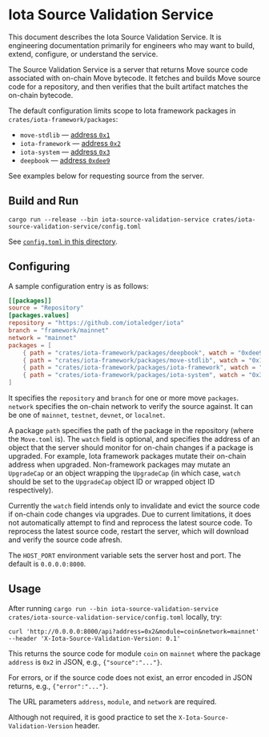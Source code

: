 # Iota Source Validation Service

This document describes the Iota Source Validation Service. It is engineering documentation primarily for engineers who may want to build, extend, configure, or understand the service.

The Source Validation Service is a server that returns Move source code associated with on-chain Move bytecode. It fetches and builds Move source code for a repository, and then verifies that the built artifact matches the on-chain bytecode. 

The default configuration limits scope to Iota framework packages in `crates/iota-framework/packages`:

- `move-stdlib` — [address `0x1`](https://iotaexplorer.com/object/0x1)
- `iota-framework` — [address `0x2`](https://iotaexplorer.com/object/0x2)
- `iota-system` — [address `0x3`](https://iotaexplorer.com/object/0x2)
- `deepbook` — [address `0xdee9`](https://iotaexplorer.com/object/0xdee9)

See examples below for requesting source from the server.

## Build and Run

```
cargo run --release --bin iota-source-validation-service crates/iota-source-validation-service/config.toml 
```

See [`config.toml` in this directory](config.toml).

## Configuring

A sample configuration entry is as follows:

```toml
[[packages]]
source = "Repository"
[packages.values]
repository = "https://github.com/iotaledger/iota"
branch = "framework/mainnet"
network = "mainnet"
packages = [
    { path = "crates/iota-framework/packages/deepbook", watch = "0xdee9" },
    { path = "crates/iota-framework/packages/move-stdlib", watch = "0x1" },
    { path = "crates/iota-framework/packages/iota-framework", watch = "0x2" },
    { path = "crates/iota-framework/packages/iota-system", watch = "0x3" },
]
```

It specifies the `repository` and `branch` for one or more move `packages`. `network` specifies the on-chain network to verify the source against. It can be one of `mainnet`, `testnet`, `devnet`, or `localnet`.

A package `path` specifies the path of the package in the repository (where the `Move.toml` is).
The `watch` field is optional, and specifies the address of an object that the server should monitor for on-chain changes if a package is upgraded. For example, Iota framework packages mutate their on-chain address when upgraded. 
Non-framework packages may mutate an `UpgradeCap` or an object wrapping the `UpgradeCap` (in which case, `watch` should be set to the `UpgradeCap` object ID or wrapped object ID respectively).

Currently the `watch` field intends only to invalidate and evict the source code if on-chain code changes via upgrades. Due to current limitations, it does not automatically attempt to find and reprocess the latest source code. To reprocess the latest source code, restart the server, which will download and verify the source code afresh.

The `HOST_PORT` environment variable sets the server host and port. The default is `0.0.0.0:8000`.

## Usage

After running `cargo run --bin iota-source-validation-service crates/iota-source-validation-service/config.toml` locally, try:

```
curl 'http://0.0.0.0:8000/api?address=0x2&module=coin&network=mainnet' --header 'X-Iota-Source-Validation-Version: 0.1'
```

This returns the source code for module `coin` on `mainnet` where the package `address` is `0x2` in JSON, e.g., `{"source":"..."}`.

For errors, or if the source code does not exist, an error encoded in JSON returns, e.g., `{"error":"..."}`.

The URL parameters `address`, `module`, and `network` are required.

Although not required, it is good practice to set the `X-Iota-Source-Validation-Version` header.
